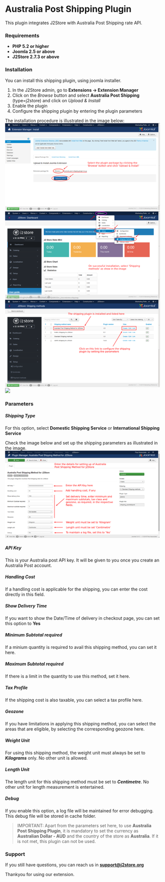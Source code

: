 # Australia Post Shipping Plugin

This plugin integrates J2Store with Australia Post Shipping rate API.

### Requirements
* **PHP 5.2 or higher**
* **Joomla 2.5 or above**
* **J2Store 2.7.3 or above**

### Installation
You can install this shipping plugin, using joomla installer.

1. In the J2Store admin, go to **Extensions -> Extension Manager**
2. Click on the *Browse* button and select **Australia Post Shipping** (type=j2store) and click on *Upload & Install*
3. Enable the plugin
4. Configure the shipping plugin by entering the plugin parameters

The installation procedure is illustrated in the image below:
![](aus-ship-plg-install.png)
![](aus-ship-doc-1.png)
![](aus-post-ship-method-list.png)
![](aus-ship-set-param)


### Parameters

##### Shipping Type
For this option, select **Domestic Shipping Service** or **International Shipping Service**

Check the image below and set up the shipping parameters as illustrated in the image.
![](aus-post-ship-config.png)

##### API Key
This is your Australia post API key. It will be given to you once you create an Australia Post account.

##### Handling Cost
If a handling cost is applicable for the shipping, you can enter the cost directly in this field. 

##### Show Delivery Time
If you want to show the Date/Time of delivery in checkout page, you can set this option to **Yes**

##### Minimum Subtotal required
If a minium quantity is required to avail this shipping method, you can set it here.

##### Maximum Subtotal required
If there is a limit in the quantity to use this method, set it here.

##### Tax Profile
If the shipping cost is also taxable, you can select a tax profile here.

##### Geozone
If you have limitations in applying this shipping method, you can select the areas that are eligible, by selecting the corresponding geozone here. 

##### Weight Unit
For using this shipping method, the weight unit must always be set to ***Kilograms*** only. No other unit is allowed.

##### Length Unit
The length unit for this shipping method must be set to ***Centimetre***. No other unit for length measurement is entertained.

##### Debug
If you enable this option, a log file will be maintained for error debugging. This debug file will be stored in cache folder. 

>IMPORTANT: Apart from the parameters set here, to use **Australia Post Shipping Plugin**, it is mandatory to set the currency as **Australian Dollar - AUD** and the country of the store as **Australia**. If it is not met, this plugin can not be used.

### Support
If you still have questions, you can reach us in **support@j2store.org**

Thankyou for using our extension.

